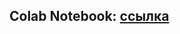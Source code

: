 ## Colab Notebook: [ссылка](https://colab.research.google.com/drive/1pIQZNVP2t549jUt47fjIzUWFrURmHr8T?usp=sharing)
